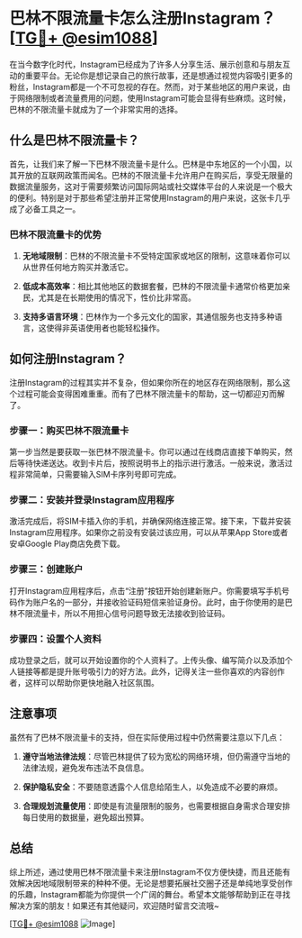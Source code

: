 # 巴林不限流量卡怎么注册Instagram？[[TG💪+ @esim1088](https://t.me/s/esim1088)]

在当今数字化时代，Instagram已经成为了许多人分享生活、展示创意和与朋友互动的重要平台。无论你是想记录自己的旅行故事，还是想通过视觉内容吸引更多的粉丝，Instagram都是一个不可忽视的存在。然而，对于某些地区的用户来说，由于网络限制或者流量费用的问题，使用Instagram可能会显得有些麻烦。这时候，巴林的不限流量卡就成为了一个非常实用的选择。

## 什么是巴林不限流量卡？

首先，让我们来了解一下巴林不限流量卡是什么。巴林是中东地区的一个小国，以其开放的互联网政策而闻名。巴林的不限流量卡允许用户在购买后，享受无限量的数据流量服务，这对于需要频繁访问国际网站或社交媒体平台的人来说是一个极大的便利。特别是对于那些希望注册并正常使用Instagram的用户来说，这张卡几乎成了必备工具之一。

### 巴林不限流量卡的优势

1. **无地域限制**：巴林的不限流量卡不受特定国家或地区的限制，这意味着你可以从世界任何地方购买并激活它。
   
2. **低成本高效率**：相比其他地区的数据套餐，巴林的不限流量卡通常价格更加亲民，尤其是在长期使用的情况下，性价比非常高。

3. **支持多语言环境**：巴林作为一个多元文化的国家，其通信服务也支持多种语言，这使得非英语使用者也能轻松操作。

## 如何注册Instagram？

注册Instagram的过程其实并不复杂，但如果你所在的地区存在网络限制，那么这个过程可能会变得困难重重。而有了巴林不限流量卡的帮助，这一切都迎刃而解了。

### 步骤一：购买巴林不限流量卡

第一步当然是要获取一张巴林不限流量卡。你可以通过在线商店直接下单购买，然后等待快递送达。收到卡片后，按照说明书上的指示进行激活。一般来说，激活过程非常简单，只需要输入SIM卡序列号即可完成。

### 步骤二：安装并登录Instagram应用程序

激活完成后，将SIM卡插入你的手机，并确保网络连接正常。接下来，下载并安装Instagram应用程序。如果你之前没有安装过该应用，可以从苹果App Store或者安卓Google Play商店免费下载。

### 步骤三：创建账户

打开Instagram应用程序后，点击“注册”按钮开始创建新账户。你需要填写手机号码作为账户名的一部分，并接收验证码短信来验证身份。此时，由于你使用的是巴林不限流量卡，所以不用担心信号问题导致无法接收到验证码。

### 步骤四：设置个人资料

成功登录之后，就可以开始设置你的个人资料了。上传头像、编写简介以及添加个人链接等都是提升账号吸引力的好方法。此外，记得关注一些你喜欢的内容创作者，这样可以帮助你更快地融入社区氛围。

## 注意事项

虽然有了巴林不限流量卡的支持，但在实际使用过程中仍然需要注意以下几点：

1. **遵守当地法律法规**：尽管巴林提供了较为宽松的网络环境，但仍需遵守当地的法律法规，避免发布违法不良信息。

2. **保护隐私安全**：不要随意透露个人信息给陌生人，以免造成不必要的麻烦。

3. **合理规划流量使用**：即使是有流量限制的服务，也需要根据自身需求合理安排每日使用的数据量，避免超出预算。

## 总结

综上所述，通过使用巴林不限流量卡来注册Instagram不仅方便快捷，而且还能有效解决因地域限制带来的种种不便。无论是想要拓展社交圈子还是单纯地享受创作的乐趣，Instagram都能为你提供一个广阔的舞台。希望本文能够帮助到正在寻找解决方案的朋友！如果还有其他疑问，欢迎随时留言交流哦~

[[TG💪+ @esim1088](https://t.me/s/esim1088) ![Image](https://i.postimg.cc/4NQfJmqS/Snipaste-2025-05-13-00-14-12.png)]